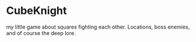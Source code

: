 # CubeKnight
my little game about squares fighting each other. Locations, boss enemies, and of course the deep lore.
